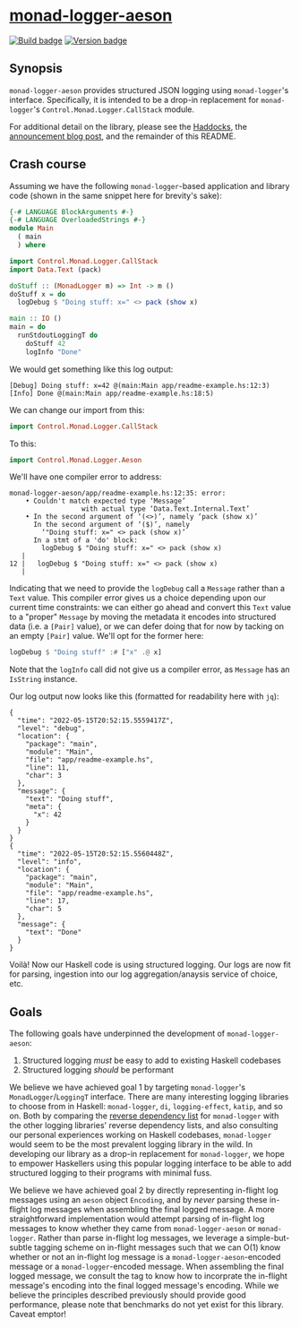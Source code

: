 # [monad-logger-aeson][]

[![Build badge][]][build]
[![Version badge][]][version]

## Synopsis

`monad-logger-aeson` provides structured JSON logging using `monad-logger`'s
interface. Specifically, it is intended to be a drop-in replacement for
`monad-logger`'s `Control.Monad.Logger.CallStack` module.

For additional detail on the library, please see the [Haddocks][], the
[announcement blog post][], and the remainder of this README.

## Crash course

Assuming we have the following `monad-logger`-based application and library code
(shown in the same snippet here for brevity's sake):

```haskell
{-# LANGUAGE BlockArguments #-}
{-# LANGUAGE OverloadedStrings #-}
module Main
  ( main
  ) where

import Control.Monad.Logger.CallStack
import Data.Text (pack)

doStuff :: (MonadLogger m) => Int -> m ()
doStuff x = do
  logDebug $ "Doing stuff: x=" <> pack (show x)

main :: IO ()
main = do
  runStdoutLoggingT do
    doStuff 42
    logInfo "Done"
```

We would get something like this log output:

```text
[Debug] Doing stuff: x=42 @(main:Main app/readme-example.hs:12:3)
[Info] Done @(main:Main app/readme-example.hs:18:5)
```

We can change our import from this:

```haskell
import Control.Monad.Logger.CallStack
```

To this:

```haskell
import Control.Monad.Logger.Aeson
```

We'll have one compiler error to address:

```text
monad-logger-aeson/app/readme-example.hs:12:35: error:
    • Couldn't match expected type ‘Message’
                  with actual type ‘Data.Text.Internal.Text’
    • In the second argument of ‘(<>)’, namely ‘pack (show x)’
      In the second argument of ‘($)’, namely
        ‘"Doing stuff: x=" <> pack (show x)’
      In a stmt of a 'do' block:
        logDebug $ "Doing stuff: x=" <> pack (show x)
   |
12 |   logDebug $ "Doing stuff: x=" <> pack (show x)
   |
```

Indicating that we need to provide the `logDebug` call a `Message` rather than a
`Text` value. This compiler error gives us a choice depending upon our current
time constraints: we can either go ahead and convert this `Text` value to a
"proper" `Message` by moving the metadata it encodes into structured data (i.e.
a `[Pair]` value), or we can defer doing that for now by tacking on an empty
`[Pair]` value. We'll opt for the former here:

```haskell
logDebug $ "Doing stuff" :# ["x" .@ x]
```

Note that the `logInfo` call did not give us a compiler error, as `Message` has
an `IsString` instance.

Our log output now looks like this (formatted for readability here with `jq`):

```jsonl
{
  "time": "2022-05-15T20:52:15.5559417Z",
  "level": "debug",
  "location": {
    "package": "main",
    "module": "Main",
    "file": "app/readme-example.hs",
    "line": 11,
    "char": 3
  },
  "message": {
    "text": "Doing stuff",
    "meta": {
      "x": 42
    }
  }
}
{
  "time": "2022-05-15T20:52:15.5560448Z",
  "level": "info",
  "location": {
    "package": "main",
    "module": "Main",
    "file": "app/readme-example.hs",
    "line": 17,
    "char": 5
  },
  "message": {
    "text": "Done"
  }
}
```

Voilà! Now our Haskell code is using structured logging. Our logs are now fit
for parsing, ingestion into our log aggregation/anaysis service of choice, etc.

## Goals

The following goals have underpinned the development of `monad-logger-aeson`:

1. Structured logging _must_ be easy to add to existing Haskell codebases
1. Structured logging _should_ be performant

We believe we have achieved goal 1 by targeting `monad-logger`'s
`MonadLogger`/`LoggingT` interface. There are many interesting logging libraries
to choose from in Haskell: `monad-logger`, `di`, `logging-effect`, `katip`, and
so on. Both by comparing the [reverse dependency list][] for `monad-logger` with
the other logging libraries' reverse dependency lists, and also consulting our
personal experiences working on Haskell codebases, `monad-logger` would seem to
be the most prevalent logging library in the wild. In developing our library as
a drop-in replacement for `monad-logger`, we hope to empower Haskellers using
this popular logging interface to be able to add structured logging to their
programs with minimal fuss.

We believe we have achieved goal 2 by directly representing in-flight log
messages using an `aeson` object `Encoding`, and by _never_ parsing these
in-flight log messages when assembling the final logged message. A more
straightforward implementation would attempt parsing of in-flight log messages
to know whether they came from `monad-logger-aeson` or `monad-logger`. Rather
than parse in-flight log messages, we leverage a simple-but-subtle tagging
scheme on in-flight messages such that we can O(1) know whether or not an
in-flight log message is a `monad-logger-aeson`-encoded message or a
`monad-logger`-encoded message. When assembling the final logged message, we
consult the tag to know how to incorprate the in-flight message's encoding into
the final logged message's encoding. While we believe the principles described
previously should provide good performance, please note that benchmarks do not
yet exist for this library. Caveat emptor!

[monad-logger-aeson]: https://github.com/jship/monad-logger-aeson
[Build badge]: https://github.com/jship/monad-logger-aeson/workflows/CI/badge.svg
[build]: https://github.com/jship/monad-logger-aeson/actions
[Version badge]: https://img.shields.io/hackage/v/monad-logger-aeson?color=brightgreen&label=version&logo=haskell
[version]: https://hackage.haskell.org/package/monad-logger-aeson
[Haddocks]: https://hackage.haskell.org/package/monad-logger-aeson
[announcement blog post]: https://jship.github.io
[reverse dependency list]: https://packdeps.haskellers.com/reverse/monad-logger

